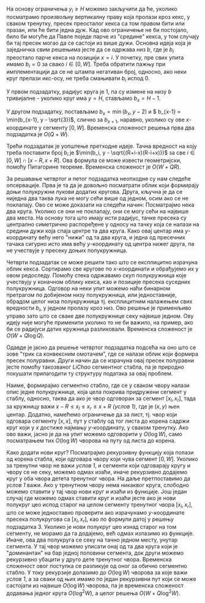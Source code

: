 ﻿
На основу ограничења $y_i \geq H$ можемо закључити да ће, уколико посматрамо произвољну вертикалну праву која пролази кроз кекс, у сваком тренутку, пресек преосталог кекса са том правом бити или празан, или ће бити једна дуж. Кад ово ограничење не би постојало, било би могуће да Павле поједе парче из "средине" кекса, у том случају би тај пресек могао да се састоји из више дужи. Основна идеја која је заједничка свим решењима јесте да се одржава низ $b$, где је $b_i$ преостало парче кекса на позицији $x = i$. У почетку, пре свих упита имамо $b_i = 0$ за свако $i \in [0, W]$. Треба обратити пажњу при имплементацији да се не штампа негативан број, односно, ако неки круг прелази икс-осу, не треба смањивати $b_i$ испод $0$.

У првом подзадатку, радијус круга је $1$, па су измене на низу $b$ тривијалне - уколико круг има $y=H$, стављамо $b_{x} = H-1$.

У другом подзадатку, постављамо $b_x = \min(b_x, y-2)$ и $ b_{x-1} = \min(b_{x-1}, y - \sqrt{3})$, слично за $b_{x+1}$, наравно, уколико су ове $x$-координате у сегменту $[0, W]$. Временска сложеност решења прва два подзадатка је $O(Q + W)$.

Трећи подзадатак је уопштење претходне идеје. Тачна вредност на коју треба поставити број $b_i$ је $\min(b_i, y - \sqrt{(R+i-x)(R-i+x)})$ за све $i \in [0, W] \cap [x-R, x+R]$. Ова формула се може извести геометријски, помоћу Питагорине теореме. Временска сложеност је $O(W + QR)$.

За решавање четвртог и петог подзадатка неопходне су нам следеће опсервације. Прва је та да је довољно посматрати облик који формирају доњи полукружни лукови додатих кругова. Друга, кључна је да се ниједна два таква лука не могу сећи више од једном, осим ако се не поклапају. Ово се може доказати на следећи начин: Посматрајмо нека два круга. Уколико се они не поклапају, они се могу сећи на највише два места. На основу тога што имају исти радијус, тачке пресека су централно симетрично распоређене у односу на тачку која се налази на средини дужи која спаја центре та два круга. Како овај центар има $y$-координату већу него "нижи" од та два круга, и једна од пресечних тачака сигурно исто има већу $y$-координату од центра нижег друга, па не учествује у пресеку доњих полукружница.

Четврти подзадатак се може решити тако што се експлицитно израчуна облик кекса. Сортирамо све кругове по $x$-координати и обрађујемо их у овом редоследу. Помоћу стека одржавамо скуп полукружница које учествују у коначном облику кекса, као и позиције пресека суседних полукружница. Одговор на неки упит можемо наћи бинарном претрагом по добијеном низу полукружница, или једноставније, обрадом целог низа полукружница тј. експлицитним налажењем свих вредности $b_i$, у једном пролазу кроз низ. Ово решење је применљиво управо зато што се сваке две полукружнице секу највише једном. Ову идеју није могуће применити уколико то не би важило, на пример, ако би се радијуси датих кружница разликовали. Временска сложеност је $O(W + Q \log Q)$.

Одавде је јасно да решење четвртог подзадатка подсећа на оно што се зове "трик са конвексним омотачем", где се налази облик који формира пресек полуравни. Други начин да се израчуна овај пресек полуравни јесте помоћу такозваног *LiChao* сегментног стабла, па је природно покушати прилагодити ту структуру података за овај проблем.

Наиме, формирајмо сегментно стабло, где се у сваком чвору налази опис једне полукружнице, која цела покрива придружени сегмент у стаблу, односно, таква да ако је чвор одговоран за сегмент $[x_l, x_r]$, тада за кружницу важи $x-R \leq x_l \leq x_r \leq x+R$ *(услов 1)*, где је $(x,y)$ њен центар. Додатно, намећемо ограничење да за лист, тј. чвор који одговара сегменту $[x, x]$, пут у стаблу од тог листа до корена садржи круг који у $x$ достиже најмању $y$-координату, у сваком тренутку. Ако ово важи, јасно је да на упит можемо одговорити у $O(\log W)$, само посматрањем тих $O(\log W)$ чворова на путу од листа до корена.

Како додати нови круг? Посматрајмо рекурзивну функцију која полази од корена стабла, који одговара чвору који чува сегмент $[0, W]$. Уколико за тренутни чвор не важи *услов 1*, и сегменти који одговарају кругу и чвору се не секу, можемо одмах изаћи, иначе рекурзивно додајемо круг у оба чвора детета тренутног чвора. На даље претпоставимо да *услов 1* важи. Ако у тренутном чвору нема никаквог круга, слободно можемо ставити у тај чвор нови круг и изаћи из функције. Још један случај где можемо одмах ставити круг и изаћи јесте ако је нови полукруг цео испод старог на целом сегменту тренутног чвора $[x_l, x_r]$, што се може једноставно проверити ако израчунамо $y$-координате пресека полукругова са $[x_l, x_r]$, као по формули датој у решењу подзадатка 3. Уколико је нови полукруг цео изнад старог на том сегменту, не морамо да га додајемо, већ одмах излазимо из функције. Иначе, ова два полукруга се секу на тачно једном месту, унутар сегмента. У тај чвор можемо уписати онај од та два круга који је "доминантан" на бар једној половини сегмента, док други можемо рекурзивно убацити у друго дете тренутног чвора. Временска сложеност овог поступка се разликује од оног за обично сегментно стабло. У току рекурзије долазимо до $O(\log W)$ чворова за које важи *услов 1*, а за сваки од њих имамо по један рекурзивни пут који се може састојати из највише $O(\log W)$ чворова, па је временска сложеност додавања једног круга $O(\log^2W)$, а целог решења $O(W + Q \log^2 W)$.

